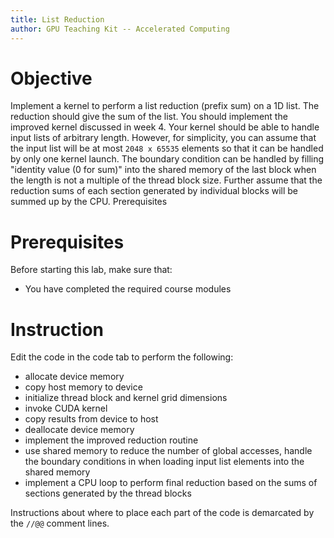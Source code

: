 ```yaml
---
title: List Reduction
author: GPU Teaching Kit -- Accelerated Computing
---
```


# Objective

Implement a kernel to perform a list reduction (prefix sum) on a 1D list.
The reduction should give the sum of the list.
You should implement the improved kernel discussed in week 4. Your kernel should be able to handle input lists of arbitrary length.
However, for simplicity, you can assume that the input list will be at most `2048 x 65535` elements so that it can be handled by only one kernel launch.
The boundary condition can be handled by filling "identity value (0 for sum)" into the shared memory of the last block when the length is not a multiple of the thread block size.
Further assume that the reduction sums of each section generated by individual blocks will be summed up by the CPU. Prerequisites

# Prerequisites

Before starting this lab, make sure that:

* You have completed the required course modules

# Instruction

Edit the code in the code tab to perform the following:

- allocate device memory
- copy host memory to device
- initialize thread block and kernel grid dimensions
- invoke CUDA kernel
- copy results from device to host
- deallocate device memory
- implement the improved reduction routine
- use shared memory to  reduce the number of global accesses, handle the boundary conditions in when loading input list elements into the shared memory
- implement a CPU loop to perform final reduction based on the sums of sections generated by the thread blocks

Instructions about where to place each part of the code is
demarcated by the `//@@` comment lines.
